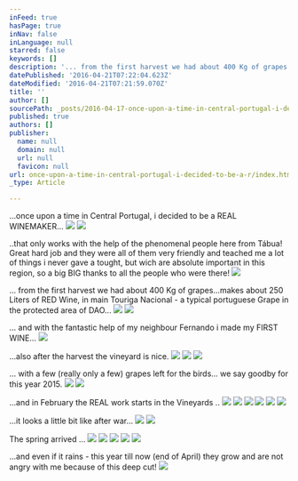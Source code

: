 ```yaml
---
inFeed: true
hasPage: true
inNav: false
inLanguage: null
starred: false
keywords: []
description: '... from the first harvest we had about 400 Kg of grapes...makes about 250 Liters of RED Wine, in main Touriga Nacional - a typical portuguese Grape in the protected area of DAO... '
datePublished: '2016-04-21T07:22:04.623Z'
dateModified: '2016-04-21T07:21:59.070Z'
title: ''
author: []
sourcePath: _posts/2016-04-17-once-upon-a-time-in-central-portugal-i-decided-to-be-a-r.md
published: true
authors: []
publisher:
  name: null
  domain: null
  url: null
  favicon: null
url: once-upon-a-time-in-central-portugal-i-decided-to-be-a-r/index.html
_type: Article

---
```

...once upon a time in Central Portugal, i decided to be a REAL WINEMAKER...
![](https://the-grid-user-content.s3-us-west-2.amazonaws.com/3f28520f-73ee-4b53-9afc-e916f5ee645f.jpg)
![](https://the-grid-user-content.s3-us-west-2.amazonaws.com/29ef28bb-fca9-4de5-a238-90c20f4d32aa.jpg)

..that only works with the help of the phenomenal people here from Tábua! Great hard job and they were all of them very friendly and teached me a lot of things i never gave a tought, but wich are absolute important in this region, so a big BIG thanks to all the people who were there!
![](https://the-grid-user-content.s3-us-west-2.amazonaws.com/b87113d0-b1b9-44ed-b944-3da700781b64.jpg)

... from the first harvest we had about 400 Kg of grapes...makes about 250 Liters of RED Wine, in main Touriga Nacional - a typical portuguese Grape in the protected area of DAO... ![](https://the-grid-user-content.s3-us-west-2.amazonaws.com/45d1f740-7545-4230-986f-9d78a623ff21.jpg)
![](https://the-grid-user-content.s3-us-west-2.amazonaws.com/60d243ca-aa9d-47c4-9514-2783f1c99a06.jpg)

... and with the fantastic help of my neighbour Fernando i made my FIRST WINE...
![](https://the-grid-user-content.s3-us-west-2.amazonaws.com/9ad5c900-1fdf-4f59-b7fa-2f3c0a342fce.jpg)

...also after the harvest the vineyard is nice. ![](https://the-grid-user-content.s3-us-west-2.amazonaws.com/e1ae2306-40c0-4a6b-a8b2-561739bbdb3c.jpg)
![](https://the-grid-user-content.s3-us-west-2.amazonaws.com/7d3b1303-2221-4562-8073-d0e06d9174f9.jpg)
![](https://the-grid-user-content.s3-us-west-2.amazonaws.com/aafd242f-9577-4a2b-b23b-40c5165036e4.jpg)

... with a few (really only a few) grapes left for the birds... we say goodby for this year 2015\.
![](https://the-grid-user-content.s3-us-west-2.amazonaws.com/bfcf9e5d-14aa-4a3d-82be-78983b6b01af.jpg)
![](https://the-grid-user-content.s3-us-west-2.amazonaws.com/ab5d5ca5-a2da-47fd-b3af-462c8fad9c4f.jpg)

...and in February the REAL work starts in the Vineyards ..
![](https://the-grid-user-content.s3-us-west-2.amazonaws.com/52f4a24c-e609-4fd4-a35c-b73d0bec7281.jpg)
![](https://the-grid-user-content.s3-us-west-2.amazonaws.com/a109b2f2-7086-40ea-b0f6-7d815c2ad864.jpg)
![](https://the-grid-user-content.s3-us-west-2.amazonaws.com/1e16177a-b6d0-46e0-b25d-e1ad8b2792bc.jpg)
![](https://the-grid-user-content.s3-us-west-2.amazonaws.com/78ff1c95-9aec-4f43-b997-52b3133825db.jpg)
![](https://the-grid-user-content.s3-us-west-2.amazonaws.com/b36394ef-0a9a-4fe6-9863-da7974a55bd5.jpg)
![](https://the-grid-user-content.s3-us-west-2.amazonaws.com/0cac9a20-cc52-4489-b895-88069b9ca461.jpg)

...it looks a little bit like after war...
![](https://the-grid-user-content.s3-us-west-2.amazonaws.com/0563e0a6-53a9-40d0-a8d2-c9c266a97a77.jpg)
![](https://the-grid-user-content.s3-us-west-2.amazonaws.com/3beb45cf-6f86-406f-a2a7-7a5365a70678.jpg)

The spring arrived ...
![](https://the-grid-user-content.s3-us-west-2.amazonaws.com/cc92a684-e7b1-4bf4-9001-9fc8eea621a8.jpg)
![](https://the-grid-user-content.s3-us-west-2.amazonaws.com/e5d584eb-9fcb-4724-a9f9-ef5f9c314c23.jpg)
![](https://the-grid-user-content.s3-us-west-2.amazonaws.com/6e17f58b-3e47-43ca-9a80-c59be2b97170.jpg)
![](https://the-grid-user-content.s3-us-west-2.amazonaws.com/381a34b4-4bb0-4072-b29c-948bc0d3c2b8.jpg)
![](https://the-grid-user-content.s3-us-west-2.amazonaws.com/e7ddc3ee-342f-46f0-a99d-c7c9329cd2be.jpg)

...and even if it rains - this year till now (end of April) they grow and are not angry with me because of this deep cut!
![](https://the-grid-user-content.s3-us-west-2.amazonaws.com/2448a9f3-48b9-4a8a-8a6d-76e9a5716a17.jpg)